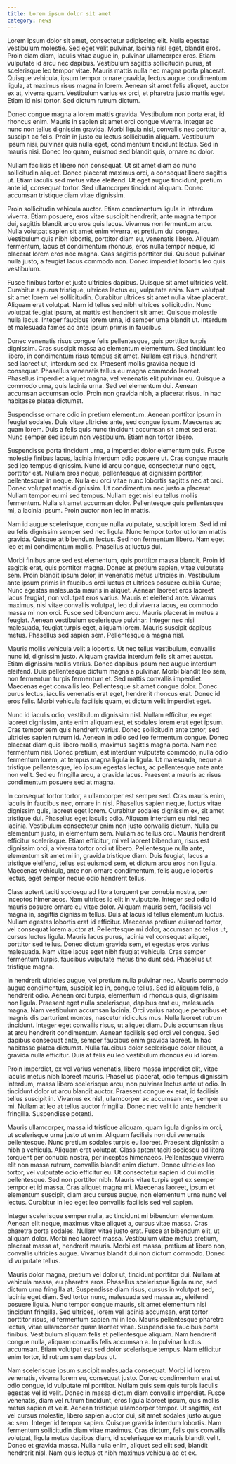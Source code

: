 ```yaml
---
title: Lorem ipsum dolor sit amet
category: news
---
```


Lorem ipsum dolor sit amet, consectetur adipiscing elit. Nulla egestas vestibulum molestie. Sed eget velit pulvinar, lacinia nisl eget, blandit eros. Proin diam diam, iaculis vitae augue in, pulvinar ullamcorper eros. Etiam vulputate id arcu nec dapibus. Vestibulum sagittis sollicitudin purus, at scelerisque leo tempor vitae. Mauris mattis nulla nec magna porta placerat. Quisque vehicula, ipsum tempor ornare gravida, lectus augue condimentum ligula, at maximus risus magna in lorem. Aenean sit amet felis aliquet, auctor ex at, viverra quam. Vestibulum varius ex orci, et pharetra justo mattis eget. Etiam id nisl tortor. Sed dictum rutrum dictum.

Donec congue magna a lorem mattis gravida. Vestibulum non porta erat, id rhoncus enim. Mauris in sapien sit amet orci congue viverra. Integer ac nunc non tellus dignissim gravida. Morbi ligula nisl, convallis nec porttitor a, suscipit ac felis. Proin in justo eu lectus sollicitudin aliquam. Vestibulum ipsum nisi, pulvinar quis nulla eget, condimentum tincidunt lectus. Sed in mauris nisi. Donec leo quam, euismod sed blandit quis, ornare ac dolor.

Nullam facilisis et libero non consequat. Ut sit amet diam ac nunc sollicitudin aliquet. Donec placerat maximus orci, a consequat libero sagittis ut. Etiam iaculis sed metus vitae eleifend. Ut eget augue tincidunt, pretium ante id, consequat tortor. Sed ullamcorper tincidunt aliquam. Donec accumsan tristique diam vitae dignissim.

Proin sollicitudin vehicula auctor. Etiam condimentum ligula in interdum viverra. Etiam posuere, eros vitae suscipit hendrerit, ante magna tempor dui, sagittis blandit arcu eros quis lacus. Vivamus non fermentum arcu. Nulla volutpat sapien sit amet enim viverra, et pretium dui congue. Vestibulum quis nibh lobortis, porttitor diam eu, venenatis libero. Aliquam fermentum, lacus et condimentum rhoncus, eros nulla tempor neque, id placerat lorem eros nec magna. Cras sagittis porttitor dui. Quisque pulvinar nulla justo, a feugiat lacus commodo non. Donec imperdiet lobortis leo quis vestibulum.

Fusce finibus tortor et justo ultricies dapibus. Quisque sit amet ultricies velit. Curabitur a purus tristique, ultrices lectus eu, vulputate enim. Nam volutpat sit amet lorem vel sollicitudin. Curabitur ultrices sit amet nulla vitae placerat. Aliquam erat volutpat. Nam id tellus sed nibh ultrices sollicitudin. Nunc volutpat feugiat ipsum, at mattis est hendrerit sit amet. Quisque molestie nulla lacus. Integer faucibus lorem urna, id semper urna blandit ut. Interdum et malesuada fames ac ante ipsum primis in faucibus.

Donec venenatis risus congue felis pellentesque, quis porttitor turpis dignissim. Cras suscipit massa ac elementum elementum. Sed tincidunt leo libero, in condimentum risus tempus sit amet. Nullam est risus, hendrerit sed laoreet ut, interdum sed ex. Praesent mollis gravida neque id consequat. Phasellus venenatis tellus eu magna commodo laoreet. Phasellus imperdiet aliquet magna, vel venenatis elit pulvinar eu. Quisque a commodo urna, quis lacinia urna. Sed vel elementum dui. Aenean accumsan accumsan odio. Proin non gravida nibh, a placerat risus. In hac habitasse platea dictumst.

Suspendisse ornare odio in pretium elementum. Aenean porttitor ipsum in feugiat sodales. Duis vitae ultricies ante, sed congue ipsum. Maecenas ac quam lorem. Duis a felis quis nunc tincidunt accumsan sit amet sed erat. Nunc semper sed ipsum non vestibulum. Etiam non tortor libero.

Suspendisse porta tincidunt urna, a imperdiet dolor elementum quis. Fusce molestie finibus lacus, lacinia interdum odio posuere ut. Cras congue mauris sed leo tempus dignissim. Nunc id arcu congue, consectetur nunc eget, porttitor est. Nullam eros neque, pellentesque at dignissim porttitor, pellentesque in neque. Nulla eu orci vitae nunc lobortis sagittis nec at orci. Donec volutpat mattis dignissim. Ut condimentum nec justo a placerat. Nullam tempor eu mi sed tempus. Nullam eget nisl eu tellus mollis fermentum. Nulla sit amet accumsan dolor. Pellentesque quis pellentesque mi, a lacinia ipsum. Proin auctor non leo in mattis.

Nam id augue scelerisque, congue nulla vulputate, suscipit lorem. Sed id mi eu felis dignissim semper sed nec ligula. Nunc tempor tortor ut lorem mattis gravida. Quisque at bibendum lectus. Sed non fermentum libero. Nam eget leo et mi condimentum mollis. Phasellus at luctus dui.

Morbi finibus ante sed est elementum, quis porttitor massa blandit. Proin id sagittis erat, quis porttitor magna. Donec at pretium sapien, vitae vulputate sem. Proin blandit ipsum dolor, in venenatis metus ultricies in. Vestibulum ante ipsum primis in faucibus orci luctus et ultrices posuere cubilia Curae; Nunc egestas malesuada mauris in aliquet. Aenean laoreet eros laoreet lacus feugiat, non volutpat eros varius. Mauris et eleifend ante. Vivamus maximus, nisl vitae convallis volutpat, leo dui viverra lacus, eu commodo massa mi non orci. Fusce sed bibendum arcu. Mauris placerat in metus a feugiat. Aenean vestibulum scelerisque pulvinar. Integer nec nisi malesuada, feugiat turpis eget, aliquam lorem. Mauris suscipit dapibus metus. Phasellus sed sapien sem. Pellentesque a magna nisl.

Mauris mollis vehicula velit a lobortis. Ut nec tellus vestibulum, convallis nunc id, dignissim justo. Aliquam gravida interdum felis sit amet auctor. Etiam dignissim mollis varius. Donec dapibus ipsum nec augue interdum eleifend. Duis pellentesque dictum magna a pulvinar. Morbi blandit leo sem, non fermentum turpis fermentum et. Sed mattis convallis imperdiet. Maecenas eget convallis leo. Pellentesque sit amet congue dolor. Donec purus lectus, iaculis venenatis erat eget, hendrerit rhoncus erat. Donec id eros felis. Morbi vehicula facilisis quam, et dictum velit imperdiet eget.

Nunc id iaculis odio, vestibulum dignissim nisl. Nullam efficitur, ex eget laoreet dignissim, ante enim aliquam est, et sodales lorem erat eget ipsum. Cras tempor sem quis hendrerit varius. Donec sollicitudin ante tortor, sed ultricies sapien rutrum id. Aenean in odio sed leo fermentum congue. Donec placerat diam quis libero mollis, maximus sagittis magna porta. Nam nec fermentum nisi. Donec pretium, est interdum vulputate commodo, nulla odio fermentum lorem, at tempus magna ligula in ligula. Ut malesuada, neque a tristique pellentesque, leo ipsum egestas lectus, ac pellentesque ante ante non velit. Sed eu fringilla arcu, a gravida lacus. Praesent a mauris ac risus condimentum posuere sed at magna.

In consequat tortor tortor, a ullamcorper est semper sed. Cras mauris enim, iaculis in faucibus nec, ornare in nisi. Phasellus sapien neque, luctus vitae dignissim quis, laoreet eget lorem. Curabitur sodales dignissim ex, sit amet tristique dui. Phasellus eget iaculis odio. Aliquam interdum eu nisi nec lacinia. Vestibulum consectetur enim non justo convallis dictum. Nulla eu elementum justo, in elementum sem. Nullam ac tellus orci. Mauris hendrerit efficitur scelerisque. Etiam efficitur, mi vel laoreet bibendum, risus est dignissim orci, a viverra tortor orci ut libero. Pellentesque nulla ante, elementum sit amet mi in, gravida tristique diam. Duis feugiat, lacus a tristique eleifend, tellus est euismod sem, et dictum arcu eros non ligula. Maecenas vehicula, ante non ornare condimentum, felis augue lobortis lectus, eget semper neque odio hendrerit tellus.

Class aptent taciti sociosqu ad litora torquent per conubia nostra, per inceptos himenaeos. Nam ultrices id elit in vulputate. Integer sed odio id mauris posuere ornare eu vitae dolor. Aliquam mauris sem, facilisis vel magna in, sagittis dignissim tellus. Duis at lacus id tellus elementum luctus. Nullam egestas lobortis erat id efficitur. Maecenas pretium euismod tortor, vel consequat lorem auctor at. Pellentesque mi dolor, accumsan ac tellus ut, cursus luctus ligula. Mauris lacus purus, lacinia vel consequat aliquet, porttitor sed tellus. Donec dictum gravida sem, et egestas eros varius malesuada. Nam vitae lacus eget nibh feugiat vehicula. Cras semper fermentum turpis, faucibus vulputate metus tincidunt sed. Phasellus ut tristique magna.

In hendrerit ultricies augue, vel pretium nulla pulvinar nec. Mauris commodo augue condimentum, suscipit leo in, congue tellus. Sed id aliquam felis, a hendrerit odio. Aenean orci turpis, elementum id rhoncus quis, dignissim non ligula. Praesent eget nulla scelerisque, dapibus erat eu, malesuada magna. Nam vestibulum accumsan lacinia. Orci varius natoque penatibus et magnis dis parturient montes, nascetur ridiculus mus. Nulla laoreet rutrum tincidunt. Integer eget convallis risus, ut aliquet diam. Duis accumsan risus at arcu hendrerit condimentum. Aenean facilisis sed orci vel congue. Sed dapibus consequat ante, semper faucibus enim gravida laoreet. In hac habitasse platea dictumst. Nulla faucibus dolor scelerisque dolor aliquet, a gravida nulla efficitur. Duis at felis eu leo vestibulum rhoncus eu id lorem.

Proin imperdiet, ex vel varius venenatis, libero massa imperdiet elit, vitae iaculis metus nibh laoreet mauris. Phasellus placerat, odio tempus dignissim interdum, massa libero scelerisque arcu, non pulvinar lectus ante ut odio. In tincidunt dolor ut arcu blandit auctor. Praesent congue ex erat, id facilisis tellus suscipit in. Vivamus ex nisl, ullamcorper ac accumsan nec, semper eu mi. Nullam at leo at tellus auctor fringilla. Donec nec velit id ante hendrerit fringilla. Suspendisse potenti.

Mauris ullamcorper, massa id tristique aliquam, quam ligula dignissim orci, ut scelerisque urna justo ut enim. Aliquam facilisis non dui venenatis pellentesque. Nunc pretium sodales turpis eu laoreet. Praesent dignissim a nibh a vehicula. Aliquam erat volutpat. Class aptent taciti sociosqu ad litora torquent per conubia nostra, per inceptos himenaeos. Pellentesque viverra elit non massa rutrum, convallis blandit enim dictum. Donec ultricies leo tortor, vel vulputate odio efficitur eu. Ut consectetur sapien id dui mollis pellentesque. Sed non porttitor nibh. Mauris vitae turpis eget ex semper tempor et id massa. Cras aliquet magna mi. Maecenas laoreet, ipsum et elementum suscipit, diam arcu cursus augue, non elementum urna nunc vel lectus. Curabitur in leo eget leo convallis facilisis sed vel sapien.

Integer scelerisque semper nulla, ac tincidunt mi bibendum elementum. Aenean elit neque, maximus vitae aliquet a, cursus vitae massa. Cras pharetra porta sodales. Nullam vitae justo erat. Fusce at bibendum elit, ut aliquam dolor. Morbi nec laoreet massa. Vestibulum vitae metus pretium, placerat massa at, hendrerit mauris. Morbi est massa, pretium at libero non, convallis ultricies augue. Vivamus blandit dui non dictum commodo. Donec id vulputate tellus.

Mauris dolor magna, pretium vel dolor ut, tincidunt porttitor dui. Nullam at vehicula massa, eu pharetra eros. Phasellus scelerisque ligula nunc, sed dictum urna fringilla at. Suspendisse diam risus, cursus in volutpat sed, lacinia eget diam. Sed tortor nunc, malesuada sed massa ac, eleifend posuere ligula. Nunc tempor congue mauris, sit amet elementum nisi tincidunt fringilla. Sed ultrices, lorem vel lacinia accumsan, erat tortor porttitor risus, id fermentum sapien mi in leo. Mauris pellentesque pharetra lectus, vitae ullamcorper quam laoreet vitae. Suspendisse faucibus porta finibus. Vestibulum aliquam felis et pellentesque aliquam. Nam hendrerit congue nulla, aliquam convallis felis accumsan a. In pulvinar luctus accumsan. Etiam volutpat est sed dolor scelerisque tempus. Nam efficitur enim tortor, id rutrum sem dapibus ut.

Nam scelerisque ipsum suscipit malesuada consequat. Morbi id lorem venenatis, viverra lorem eu, consequat justo. Donec condimentum erat ut odio congue, id vulputate mi porttitor. Nullam quis sem quis turpis iaculis egestas vel id velit. Donec in massa dictum diam convallis imperdiet. Fusce venenatis, diam vel rutrum tincidunt, eros ligula laoreet ipsum, quis mollis metus sapien et velit. Aenean tristique ullamcorper tempor. Ut sagittis, est vel cursus molestie, libero sapien auctor dui, sit amet sodales justo augue ac sem. Integer id tempor sapien. Quisque gravida interdum lobortis. Nam fermentum sollicitudin diam vitae maximus. Cras dictum, felis quis convallis volutpat, ligula metus dapibus diam, id scelerisque ex mauris blandit velit. Donec et gravida massa. Nulla nulla enim, aliquet sed elit sed, blandit hendrerit nisl. Nam quis lectus et nibh maximus vehicula ac et ex.
